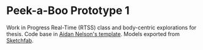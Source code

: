# Peek-a-Boo Prototype 1
Work in Progress Real-Time (RTSS) class and body-centric explorations for thesis. 
Code base in [Aidan Nelson's template](https://github.com/AidanNelson/threejs-webrtc).
Models exported from [Sketchfab](https://sketchfab.com/feed).
